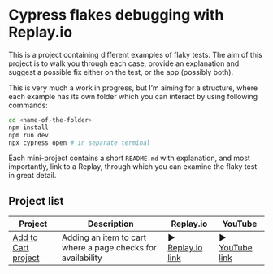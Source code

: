 # Cypress flakes debugging with Replay.io

This is a project containing different examples of flaky tests. The aim of this project is to walk you through each case, provide an explanation and suggest a possible fix either on the test, or the app (possibly both).

This is very much a work in progress, but I’m aiming for a structure, where each example has its own folder which you can interact by using following commands:

```bash
cd <name-of-the-folder>
npm install
npm run dev
npx cypress open # in separate terminal
```

Each mini-project contains a short `README.md` with explanation, and most importantly, link to a Replay, through which you can examine the flaky test in great detail.

## Project list
| Project | Description | Replay.io | YouTube |
| --- | ----------- | --- | --- |
| [Add to Cart project](./add-to-cart/README.md) | Adding an item to cart where a page checks for availability | ▶️ [Replay.io link](https://app.replay.io/recording/cypresse2especcyts--ff8097ba-1d68-406f-8c41-2f8259d03a01) | ▶️ [YouTube link](https://youtu.be/4wL8Qi9vjho)